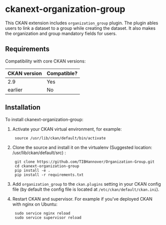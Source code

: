 # ckanext-organization-group

This CKAN extension includes `organization_group` plugin. The plugin ables users to link a dataset to a group while creating the dataset. It also makes the organization and group mandatory fields for users. 


## Requirements

Compatibility with core CKAN versions:

| CKAN version    | Compatible?   |
| --------------- | ------------- |
|  2.9 | Yes    |
| earlier | No |           |



## Installation

To install ckanext-organization-group:

1. Activate your CKAN virtual environment, for example:

        source /usr/lib/ckan/default/bin/activate

2. Clone the source and install it on the virtualenv (Suggested location: /usr/lib/ckan/default/src)
:

        git clone https://github.com/TIBHannover/Organization-Group.git
        cd ckanext-organization-group
        pip install -e .
        pip install -r requirements.txt

3. Add `organization_group` to the `ckan.plugins` setting in your CKAN
   config file (by default the config file is located at
   `/etc/ckan/default/ckan.ini`).


4. Restart CKAN and supervisor. For example if you've deployed CKAN with nginx on Ubuntu:

        sudo service nginx reload
        sudo service supervisor reload



